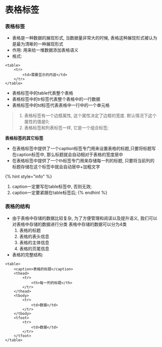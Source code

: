 # 表格标签

### 表格标签

* 表格是一种数据的展现形式, 当数据量非常大的时候, 表格这种展现形式被认为是最为清晰的一种展现形式
* 作用: 用来给一堆数据添加表格语义
* 格式:

```text
<table>
    <tr>
        <td>需要显示的内容</td>
    </tr>
</table>
```

* 表格标签中的table代表整个表格
* 表格标签中的tr标签代表整个表格中的一行数据
* 表格标签中的td标签代表表格中一行中的一个单元格

> 1. 表格标签有一个边框属性, 这个属性决定了边框的宽度. 默认情况下这个属性的值是0;
> 2. 表格标签和列表标签一样, 它是一个组合标签;

**表格标签的其它标签**

* 在表格标签中提供了一个caption标签专门用来设置表格的标题,只要将标题写在caption标签中, 那么标题就会自动相对于表格的宽度居中
* 在表格标签中提供了一个th标签专门用来存储每一列的标题, 只要将当前列的标题存储在这个标签中就会自动居中+加粗文字

{% hint style="info" %}
1. caption一定要写在table标签中, 否则无效;
2. caption一定要紧跟在table标签后;
{% endhint %}

### 表格的结构

* 由于表格中存储的数据比较复杂, 为了方便管理和阅读以及提升语义, 我们可以对表格中存储的数据进行分类 表格中存储的数据可以分为4类 
  1. 表格的标题 
  2. 表格的表头信息
  3. 表格的主体信息
  4. 表格的页尾信息
* 表格的完整结构:

```text
<table>
    <caption>表格的标题</caption>
    <thead>
        <tr>
            <th>每一列的标题</th>
        </tr>
    </thead>
    <tbody>
        <tr>
            <td>数据</td>
        </tr>
    </tbody>
    <tfoot>
        <tr>
            <td>数据</td>
        </tr>
    </tfoot>
</table>
```

